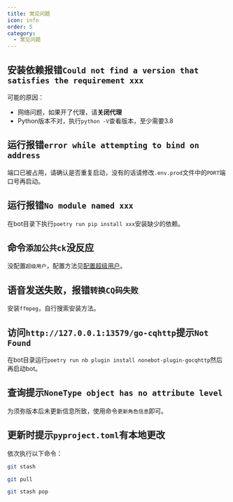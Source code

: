 ```yaml
---
title: 常见问题
icon: info
order: 5
category:
  - 常见问题
---
```


## 安装依赖报错`Could not find a version that satisfies the requirement xxx`
可能的原因：
- 网络问题，如果开了代理，请**关闭代理**
- Python版本不对，执行`python -V`查看版本，至少需要3.8

## 运行报错`error while attempting to bind on address`
端口已被占用，请确认是否重复启动，没有的话请修改`.env.prod`文件中的`PORT`端口号再启动。

## 运行报错`No module named xxx`
在bot目录下执行`poetry run pip install xxx`安装缺少的依赖。

## 命令`添加公共ck`没反应
没配置`超级用户`，配置方法见[配置超级用户](configs/manage/bot-manage.md)。

## 语音发送失败，报错`转换CQ码失败`
安装`ffmpeg`，自行搜索安装方法。

## 访问`http://127.0.0.1:13579/go-cqhttp`提示`Not Found`
在bot目录运行`poetry run nb plugin install nonebot-plugin-gocqhttp`然后再启动bot。

## 查询提示`NoneType object has no attribute level`
为须弥版本后未更新信息所致，使用命令`更新角色信息`即可。

## 更新时提示`pyproject.toml`有本地更改
依次执行以下命令：
```bash
git stash
```
```bash
git pull
```
```bash
git stash pop
```
